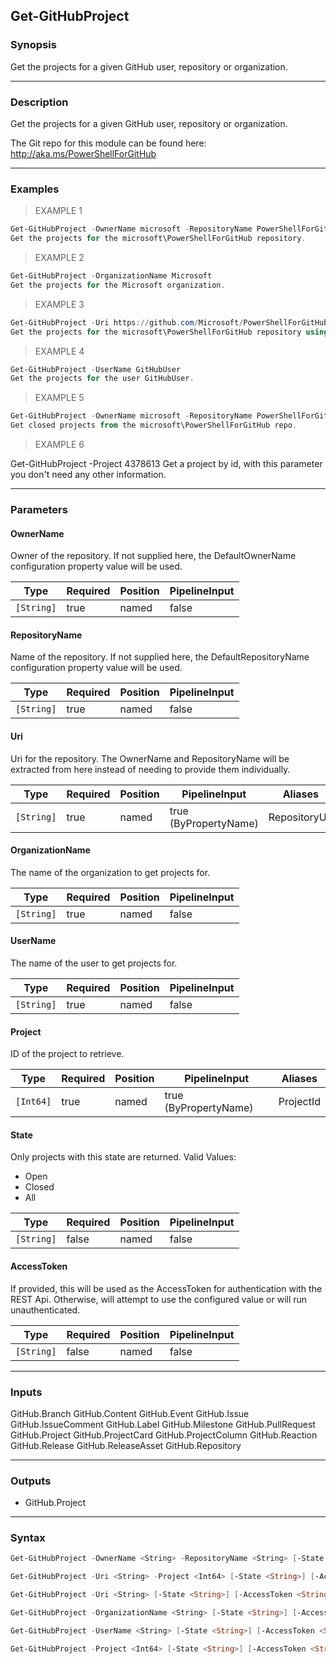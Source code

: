 Get-GitHubProject
-----------------

### Synopsis
Get the projects for a given GitHub user, repository or organization.

---

### Description

Get the projects for a given GitHub user, repository or organization.

The Git repo for this module can be found here: http://aka.ms/PowerShellForGitHub

---

### Examples
> EXAMPLE 1

```PowerShell
Get-GitHubProject -OwnerName microsoft -RepositoryName PowerShellForGitHub
Get the projects for the microsoft\PowerShellForGitHub repository.
```
> EXAMPLE 2

```PowerShell
Get-GitHubProject -OrganizationName Microsoft
Get the projects for the Microsoft organization.
```
> EXAMPLE 3

```PowerShell
Get-GitHubProject -Uri https://github.com/Microsoft/PowerShellForGitHub
Get the projects for the microsoft\PowerShellForGitHub repository using the Uri.
```
> EXAMPLE 4

```PowerShell
Get-GitHubProject -UserName GitHubUser
Get the projects for the user GitHubUser.
```
> EXAMPLE 5

```PowerShell
Get-GitHubProject -OwnerName microsoft -RepositoryName PowerShellForGitHub -State Closed
Get closed projects from the microsoft\PowerShellForGitHub repo.
```
> EXAMPLE 6

Get-GitHubProject -Project 4378613
Get a project by id, with this parameter you don't need any other information.

---

### Parameters
#### **OwnerName**
Owner of the repository.
If not supplied here, the DefaultOwnerName configuration property value will be used.

|Type      |Required|Position|PipelineInput|
|----------|--------|--------|-------------|
|`[String]`|true    |named   |false        |

#### **RepositoryName**
Name of the repository.
If not supplied here, the DefaultRepositoryName configuration property value will be used.

|Type      |Required|Position|PipelineInput|
|----------|--------|--------|-------------|
|`[String]`|true    |named   |false        |

#### **Uri**
Uri for the repository.
The OwnerName and RepositoryName will be extracted from here instead of needing to provide
them individually.

|Type      |Required|Position|PipelineInput        |Aliases      |
|----------|--------|--------|---------------------|-------------|
|`[String]`|true    |named   |true (ByPropertyName)|RepositoryUrl|

#### **OrganizationName**
The name of the organization to get projects for.

|Type      |Required|Position|PipelineInput|
|----------|--------|--------|-------------|
|`[String]`|true    |named   |false        |

#### **UserName**
The name of the user to get projects for.

|Type      |Required|Position|PipelineInput|
|----------|--------|--------|-------------|
|`[String]`|true    |named   |false        |

#### **Project**
ID of the project to retrieve.

|Type     |Required|Position|PipelineInput        |Aliases  |
|---------|--------|--------|---------------------|---------|
|`[Int64]`|true    |named   |true (ByPropertyName)|ProjectId|

#### **State**
Only projects with this state are returned.
Valid Values:

* Open
* Closed
* All

|Type      |Required|Position|PipelineInput|
|----------|--------|--------|-------------|
|`[String]`|false   |named   |false        |

#### **AccessToken**
If provided, this will be used as the AccessToken for authentication with the
REST Api.  Otherwise, will attempt to use the configured value or will run unauthenticated.

|Type      |Required|Position|PipelineInput|
|----------|--------|--------|-------------|
|`[String]`|false   |named   |false        |

---

### Inputs
GitHub.Branch
GitHub.Content
GitHub.Event
GitHub.Issue
GitHub.IssueComment
GitHub.Label
GitHub.Milestone
GitHub.PullRequest
GitHub.Project
GitHub.ProjectCard
GitHub.ProjectColumn
GitHub.Reaction
GitHub.Release
GitHub.ReleaseAsset
GitHub.Repository

---

### Outputs
* GitHub.Project

---

### Syntax
```PowerShell
Get-GitHubProject -OwnerName <String> -RepositoryName <String> [-State <String>] [-AccessToken <String>] [<CommonParameters>]
```
```PowerShell
Get-GitHubProject -Uri <String> -Project <Int64> [-State <String>] [-AccessToken <String>] [<CommonParameters>]
```
```PowerShell
Get-GitHubProject -Uri <String> [-State <String>] [-AccessToken <String>] [<CommonParameters>]
```
```PowerShell
Get-GitHubProject -OrganizationName <String> [-State <String>] [-AccessToken <String>] [<CommonParameters>]
```
```PowerShell
Get-GitHubProject -UserName <String> [-State <String>] [-AccessToken <String>] [<CommonParameters>]
```
```PowerShell
Get-GitHubProject -Project <Int64> [-State <String>] [-AccessToken <String>] [<CommonParameters>]
```
